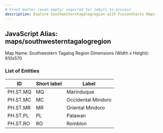 ```yaml
---
# Front matter (even empty) required for Jekyll to process
description: Explore Southwesterntagalogregion with FusionCharts Maps – Detailed features for seamless integration. Try now & enhance your data visualization today! 
---
```


## JavaScript Alias: maps/southwesterntagalogregion

Map Name: Southwestern Tagalog Region
Dimensions (Width x Height): 610x570





### List of Entities

ID | Short label | Label
---|---|---|
PH.ST.MQ | MQ | Marinduque
PH.ST.MC | MC | Occidental Mindoro
PH.ST.MR | MR | Oriental Mindoro
PH.ST.PL | PL | Palawan		
PH.ST.RO | RO | Romblon